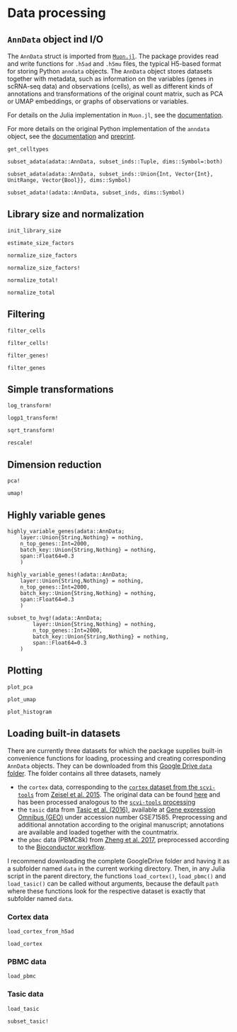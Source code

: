# Data processing

## `AnnData` object ind I/O

The `AnnData` struct is imported from [`Muon.jl`](https://github.com/scverse/Muon.jl). The package provides read and write functions for `.h5ad` and `.h5mu` files, the typical H5-based format for storing Python `anndata` objects. The `AnnData` object stores datasets together with metadata, such as information on the variables (genes in scRNA-seq data) and observations (cells), as well as different kinds of annotations and transformations of the original count matrix, such as PCA or UMAP embeddings, or graphs of observations or variables. 

For details on the Julia implementation in `Muon.jl`, see the [documentation](https://scverse.github.io/Muon.jl/dev/).

For more details on the original Python implementation of the `anndata` object, see the [documentation](https://anndata.readthedocs.io/en/latest/) and [preprint](https://doi.org/10.1101/2021.12.16.473007).

```@docs
get_celltypes
```

```@docs
subset_adata(adata::AnnData, subset_inds::Tuple, dims::Symbol=:both)
```

```@docs
subset_adata(adata::AnnData, subset_inds::Union{Int, Vector{Int}, UnitRange, Vector{Bool}}, dims::Symbol)
```

```@docs
subset_adata!(adata::AnnData, subset_inds, dims::Symbol)
```

## Library size and normalization

```@docs
init_library_size
```

```@docs
estimate_size_factors
```

```@docs
normalize_size_factors
```

```@docs
normalize_size_factors!
```

```@docs
normalize_total!
```

```@docs
normalize_total
```

## Filtering

```@docs
filter_cells
```

```@docs
filter_cells!
```

```@docs
filter_genes!
```

```@docs
filter_genes
```

## Simple transformations 

```@docs
log_transform!
```

```@docs
logp1_transform!
```

```@docs
sqrt_transform!
```

```@docs
rescale!
```

## Dimension reduction 

```@docs
pca!
```

```@docs
umap!
```

## Highly variable genes 

```@docs 
highly_variable_genes(adata::AnnData; 
    layer::Union{String,Nothing} = nothing,
    n_top_genes::Int=2000,
    batch_key::Union{String,Nothing} = nothing,
    span::Float64=0.3
    )
```

```@docs 
highly_variable_genes!(adata::AnnData; 
    layer::Union{String,Nothing} = nothing,
    n_top_genes::Int=2000,
    batch_key::Union{String,Nothing} = nothing,
    span::Float64=0.3
    )
```

```@docs 
subset_to_hvg!(adata::AnnData;
        layer::Union{String,Nothing} = nothing,
        n_top_genes::Int=2000,
        batch_key::Union{String,Nothing} = nothing,
        span::Float64=0.3
    )
```

## Plotting 

```@docs
plot_pca
```

```@docs
plot_umap
```

```@docs
plot_histogram
```

## Loading built-in datasets 

There are currently three datasets for which the package supplies built-in convenience functions for loading, processing and creating corresponding `AnnData` objects. They can be downloaded from this [Google Drive `data` folder](https://drive.google.com/drive/folders/1JYNypxWnQhigEJ37jOiEwv7fzGW71jC8?usp=sharing). The folder contains all three datasets, namely 

 *  the `cortex` data, corresponding to the [`cortex` dataset from the `scvi-tools`](https://github.com/scverse/scvi-tools/blob/master/scvi/data/_built_in_data/_cortex.py) from [Zeisel et al. 2015](https://www.science.org/doi/10.1126/science.aaa1934). The original data can be found [here](https://storage.googleapis.com/linnarsson-lab-www-blobs/blobs/cortex/expression_mRNA_17-Aug-2014.txt) and has been processed analogous to the [`scvi-tools` processing](https://github.com/scverse/scvi-tools/blob/master/scvi/data/_built_in_data/_cortex.py)
 * the `tasic` data from [Tasic et al. (2016)](https://www.nature.com/articles/nn.4216), available at [Gene expression Omnibus (GEO)](https://www.ncbi.nlm.nih.gov/geo/) under accession number GSE71585. Preprocessing and additional annotation according to the original manuscript; annotations are available and loaded together with the countmatrix. 
 * the `pbmc` data (PBMC8k) from [Zheng et al. 2017](https://www.nature.com/articles/ncomms14049), preprocessed according to the [Bioconductor workflow](https://bioconductor.org/books/3.15/OSCA.workflows/unfiltered-human-pbmcs-10x-genomics.html).

I recommend downloading the complete GoogleDrive folder and having it as a subfolder named `data` in the current working directory. Then, in any Julia script in the parent directory, the functions `load_cortex()`, `load_pbmc()` and `load_tasic()` can be called without arguments, because the default `path` where these functions look for the respective dataset is exactly that subfolder named `data`.  

### Cortex data 

```@docs
load_cortex_from_h5ad
```

```@docs 
load_cortex
```

### PBMC data 

```@docs 
load_pbmc
```

### Tasic data 

```@docs 
load_tasic
```

```@docs 
subset_tasic!
```
